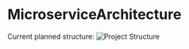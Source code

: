 # MicroserviceArchitecture
Current planned structure:
![Project Structure](https://www.lucidchart.com/publicSegments/view/2c36c08b-a708-4218-8bc1-a8b7971e464e/image.png)
